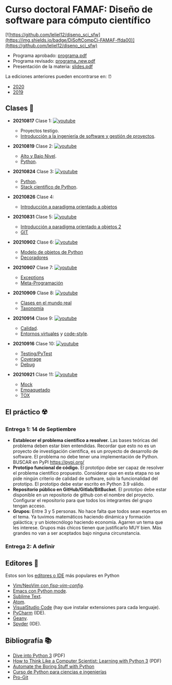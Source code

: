 # Curso doctoral FAMAF: Diseño de software para cómputo científico

[![https://github.com/leliel12/diseno_sci_sfw](https://img.shields.io/badge/DiSoftCompCi-FAMAF-ffda00)](https://github.com/leliel12/diseno_sci_sfw)

- Programa aprobado: [programa.pdf](programa.pdf)
- Programa revisado: [programa_new.pdf](programa_new.pdf)
- Presentación de la materia: [slides.pdf](slides.pdf)

La ediciones anteriores pueden encontrarse en: ⏰

- [2020](https://github.com/leliel12/diseno_sci_sfw/tree/2020)
- [2019](https://github.com/leliel12/diseno_sci_sfw/tree/2019)

## Clases 🏫

- **20210817** Clase 1: 
  [![youtube](https://img.shields.io/badge/-Video-red?logo=youtube)](https://youtu.be/IvAZ9tg7TZM)
  - Proyectos testigo. 
  - [Introducción a la ingeniería de software y gestión de proyectos](https://github.com/leliel12/diseno_sci_sfw/blob/master/unidad1/01_ing_softy.ipynb).
  
- **20210819** Clase 2: 
  [![youtube](https://img.shields.io/badge/-Video-red?logo=youtube)](https://youtu.be/N7Mmp28DvLQ)
  - [Alto y Bajo Nivel](https://github.com/leliel12/diseno_sci_sfw/blob/master/unidad1/02_alto_nivel.ipynb). 
  - [Python](https://github.com/leliel12/diseno_sci_sfw/blob/master/unidad1/03_python.ipynb). 
  
- **20210824** Clase 3: 
   [![youtube](https://img.shields.io/badge/-Video-red?logo=youtube)](https://youtu.be/S8t66bM38wk)
   - [Python](https://github.com/leliel12/diseno_sci_sfw/blob/master/unidad1/03_python.ipynb).
   - [Stack científico de Python](https://github.com/leliel12/diseno_sci_sfw/blob/master/unidad1/04_scipy.ipynb).
   
- **20210826** Clase 4: 
  
  - [Introducción a paradigma orientado a objetos](https://github.com/leliel12/diseno_sci_sfw/blob/master/unidad1/05_OOP.ipynb)

- **20210831** Clase 5:
  [![youtube](https://img.shields.io/badge/-Video-red?logo=youtube)](https://youtu.be/-2V8dFxQYdc)
  - [Introducción a paradigma orientado a objetos 2](https://github.com/leliel12/diseno_sci_sfw/blob/master/unidad1/05_OOP.ipynb)
  - [GIT](https://github.com/leliel12/diseno_sci_sfw/blob/master/unidad1/06_git.ipynb)

- **20210902** Clase 6:
  [![youtube](https://img.shields.io/badge/-Video-red?logo=youtube)](https://youtu.be/7q2X28EjMS8)
  - [Modelo de objetos de Python](https://github.com/leliel12/diseno_sci_sfw/blob/master/unidad1/07_model.ipynb)
  - [Decoradores](https://github.com/leliel12/diseno_sci_sfw/blob/master/unidad1/08_decoradores.ipynb)  

- **20210907** Clase 7:
  [![youtube](https://img.shields.io/badge/-Video-red?logo=youtube)](https://youtu.be/x6kN_i0Vm24)
  - [Exceptions](https://github.com/leliel12/diseno_sci_sfw/blob/master/unidad1/09_exceptions.ipynb)
  - [Meta-Programación](https://github.com/leliel12/diseno_sci_sfw/blob/master/unidad1/10_meta.ipynb)

- **20210909** Clase 8:
  [![youtube](https://img.shields.io/badge/-Video-red?logo=youtube)](https://youtu.be/0fBEIYryk8A)
  - [Clases en el mundo real](https://github.com/leliel12/diseno_sci_sfw/blob/master/unidad1/11_oo_real_world.ipynb)
  - [Taxonomía](https://github.com/leliel12/diseno_sci_sfw/blob/master/unidad1/12_queseespera.ipynb)
 
- **20210914** Clase 9:
  [![youtube](https://img.shields.io/badge/-Video-red?logo=youtube)](https://youtu.be/T8wvg5KvLrQ)
  - [Calidad](https://github.com/leliel12/diseno_sci_sfw/blob/master/unidad2/00_qa.ipynb).
  - [Entornos virtuales](https://github.com/leliel12/diseno_sci_sfw/blob/master/unidad2/01_entornos.ipynb) y [code-style](https://github.com/leliel12/diseno_sci_sfw/blob/master/unidad2/02_code_style.ipynb).

- **20210916** Clase 10:
   [![youtube](https://img.shields.io/badge/-Video-red?logo=youtube)](https://www.youtube.com/watch?v=R1A8xN0bmeo)
   - [Testing/PyTest](https://github.com/leliel12/diseno_sci_sfw/blob/master/unidad2/03_testing.ipynb)
   - [Coverage](https://github.com/leliel12/diseno_sci_sfw/blob/master/unidad2/04_codecoverage.ipynb)
   - [Debug](https://github.com/leliel12/diseno_sci_sfw/blob/master/unidad2/05_debug.ipynb)
   
   
- **20210921** Clase 11:
    [![youtube](https://img.shields.io/badge/-Video-red?logo=youtube)](https://youtu.be/KmEmALFXyZ8)
    - [Mock](https://github.com/leliel12/diseno_sci_sfw/blob/master/unidad2/06_mock.ipynb)
    - [Empaquetado](https://github.com/leliel12/diseno_sci_sfw/blob/master/unidad2/07_packaging.ipynb)
    - [TOX](https://github.com/leliel12/diseno_sci_sfw/blob/master/unidad2/08_tox.ipynb)
    

  

## El práctico ☢️

### Entrega 1: 14 de Septiembre

- **Establecer el problema científico a resolver.** Las bases teóricas del problema deben estar bien entendidas. Recordar que esto no es un proyecto de investigación científica, es un proyecto de desarrollo de software. El problema no debe tener una implementación de Python. BUSCAR en PyPI https://pypi.org/ 
- **Prototipo funcional de código.** El prototipo debe ser capaz de resolver el problema científico propuesto. Considerar que en esta etapa no se pide ningún criterio de calidad de software, solo la funcionalidad del prototipo. El prototipo debe estar escrito en Python 3.9 válido.
- **Repositorio público en GitHub/Gitlab/BitBucket**. El prototipo debe estar disponible en un repositorio de github con el nombre del proyecto. Configurar el repositorio para que todos los integrantes del grupo tengan acceso.
- **Grupos:** Entre 3 y 5 personas. No hace falta que todos sean expertos en el tema. Ya tuvimos matemáticos haciendo dinámica y formación galáctica; y un biotecnólogo haciendo economía. Agarren un tema que les interese. Grupos más chicos tienen que justificarlo MUY bien. Más grandes no van a ser aceptados bajo ninguna circunstancia.

### Entrega 2: A definir

## Editores 📝

Estos son los [editores o IDE](https://realpython.com/lessons/ides-vs-code-editors/) más populares en Python

- [Vim/NeoVim con *fisa-vim-config*](https://vim.fisadev.com/).
- [Emacs con Python mode](https://www.emacswiki.org/emacs/PythonProgrammingInEmacs).
- [Sublime Text](https://www.sublimetext.com/).
- [Atom](https://atom.io/).
- [VisualStudio Code](https://code.visualstudio.com/) (hay que instalar extensiones para cada lenguaje).
- [PyCharm](https://www.jetbrains.com/pycharm/) (IDE).
- [Geany](https://www.geany.org/).
- [Spyder](https://www.spyder-ide.org/) (IDE).

## Bibliografía 📚

- [Dive into Python 3](http://histo.ucsf.edu/BMS270/diveintopython3-r802.pdf) (PDF)
- [How to Think Like a Computer Scientist: Learning with Python 3](https://www.ict.ru.ac.za/Resources/cspw/thinkcspy3/thinkcspy3.pdf) (PDF)
- [Automate the Boring Stuff with Python](https://automatetheboringstuff.com/)
- [Curso de Python para ciencias e ingenierías](https://github.com/mgaitan/curso-python-cientifico)
- [Pro-Git](https://git-scm.com/book/es/v2)
